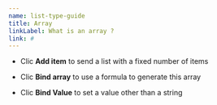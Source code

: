 ```yaml
---
name: list-type-guide
title: Array
linkLabel: What is an array ?
link: #
---
```


-   Clic **Add item** to send a list with a fixed number of items

-   Clic **Bind array** to use a formula to generate this array

-   Clic **Bind Value** to set a value other than a string
